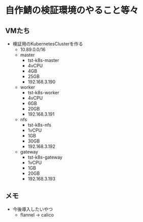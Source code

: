 # 自作鯖の検証環境のやること等々

## VMたち

- 検証用のKubernetesClusterを作る
    - 10.89.0.0/16
    - master
        - tst-k8s-master
        - 4vCPU
        - 4GB
        - 25GB
        - 192.168.3.190
    - worker
        - tst-k8s-worker
        - 4vCPU
        - 6GB
        - 20GB
        - 192.168.3.191
    - nfs
        - tst-k8s-nfs
        - 1vCPU
        - 1GB
        - 30GB
        - 192.168.3.192
    - gateway
        - tst-k8s-gateway
        - 1vCPU
        - 1GB
        - 20GB
        - 192.168.3.193

## メモ

- 今後導入したいやつ
    - flannel -> calico
